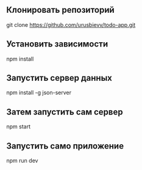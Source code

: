 ## Клонировать репозиторий
git clone https://github.com/urusbievv/todo-app.git

## Установить зависимости
npm install

## Запустить сервер данных
npm install -g json-server

## Затем запустить сам сервер
npm start

## Запустить само приложение
npm run dev

